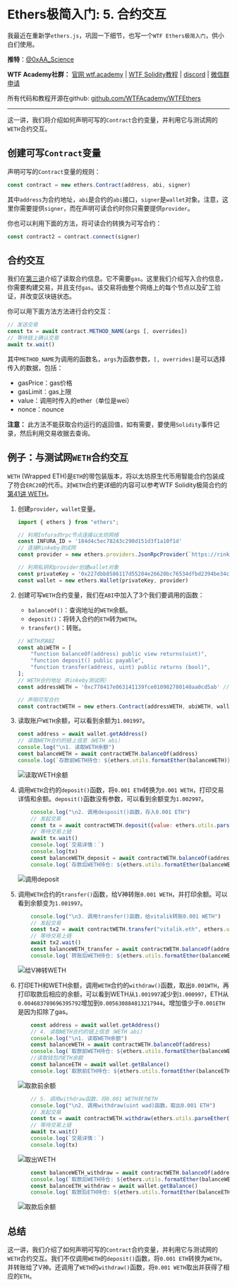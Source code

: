 # Ethers极简入门: 5. 合约交互

我最近在重新学`ethers.js`，巩固一下细节，也写一个`WTF Ethers极简入门`，供小白们使用。

**推特**：[@0xAA_Science](https://twitter.com/0xAA_Science)

**WTF Academy社群：** [官网 wtf.academy](https://wtf.academy) | [WTF Solidity教程](https://github.com/AmazingAng/WTFSolidity) | [discord](https://discord.wtf.academy) | [微信群申请](https://docs.google.com/forms/d/e/1FAIpQLSe4KGT8Sh6sJ7hedQRuIYirOoZK_85miz3dw7vA1-YjodgJ-A/viewform?usp=sf_link)

所有代码和教程开源在github: [github.com/WTFAcademy/WTFEthers](https://github.com/WTFAcademy/WTFEthers)

-----

这一讲，我们将介绍如何声明可写的`Contract`合约变量，并利用它与测试网的`WETH`合约交互。

## 创建可写`Contract`变量

声明可写的`Contract`变量的规则：
```js
const contract = new ethers.Contract(address, abi, signer)
```

其中`address`为合约地址，`abi`是合约的`abi`接口，`signer`是`wallet`对象。注意，这里你需要提供`signer`，而在声明可读合约时你只需要提供`provider`。

你也可以利用下面的方法，将可读合约转换为可写合约：

```js
const contract2 = contract.connect(signer)
```

## 合约交互

我们在[第三讲](https://github.com/WTFAcademy/WTFEthers/blob/main/03_ReadContract/readme.md)介绍了读取合约信息。它不需要`gas`。这里我们介绍写入合约信息，你需要构建交易，并且支付`gas`。该交易将由整个网络上的每个节点以及矿工验证，并改变区块链状态。

你可以用下面方法方法进行合约交互：

```js
// 发送交易
const tx = await contract.METHOD_NAME(args [, overrides])
// 等待链上确认交易
await tx.wait() 
```

其中`METHOD_NAME`为调用的函数名，`args`为函数参数，`[, overrides]`是可以选择传入的数据，包括：
- gasPrice：gas价格
- gasLimit：gas上限
- value：调用时传入的ether（单位是wei）
- nonce：nounce

**注意：** 此方法不能获取合约运行的返回值，如有需要，要使用`Solidity`事件记录，然后利用交易收据去查询。

## 例子：与测试网`WETH`合约交互

`WETH` (Wrapped ETH)是`ETH`的带包装版本，将以太坊原生代币用智能合约包装成了符合`ERC20`的代币。对`WETH`合约更详细的内容可以参考WTF Solidity极简合约的[第41讲 WETH](https://github.com/AmazingAng/WTFSolidity/blob/main/41_WETH/readme.md)。

1. 创建`provider`，`wallet`变量。

    ```js
    import { ethers } from "ethers";

    // 利用Infura的rpc节点连接以太坊网络
    const INFURA_ID = '184d4c5ec78243c290d151d3f1a10f1d'
    // 连接Rinkeby测试网
    const provider = new ethers.providers.JsonRpcProvider(`https://rinkeby.infura.io/v3/${INFURA_ID}`)

    // 利用私钥和provider创建wallet对象
    const privateKey = '0x227dbb8586117d55284e26620bc76534dfbd2394be34cf4a09cb775d593b6f2b'
    const wallet = new ethers.Wallet(privateKey, provider)
    ```
2. 创建可写`WETH`合约变量，我们在`ABI`中加入了3个我们要调用的函数：
    - `balanceOf()`：查询地址的`WETH`余额。
    - `deposit()`：将转入合约的`ETH`转为`WETH`。
    - `transfer()`：转账。

    ```js
    // WETH的ABI
    const abiWETH = [
        "function balanceOf(address) public view returns(uint)",
        "function deposit() public payable",
        "function transfer(address, uint) public returns (bool)",
    ];
    // WETH合约地址（Rinkeby测试网）
    const addressWETH = '0xc778417e063141139fce010982780140aa0cd5ab' // WETH Contract

    // 声明可写合约
    const contractWETH = new ethers.Contract(addressWETH, abiWETH, wallet)
    ```

3. 读取账户`WETH`余额，可以看到余额为`1.001997`。

    ```js
    const address = await wallet.getAddress()
    // 读取WETH合约的链上信息（WETH abi）
    console.log("\n1. 读取WETH余额")
    const balanceWETH = await contractWETH.balanceOf(address)
    console.log(`存款前WETH持仓: ${ethers.utils.formatEther(balanceWETH)}\n`)
    ```

    ![读取WETH余额](img/5-1.png)


4. 调用`WETH`合约的`deposit()`函数，将`0.001 ETH`转换为`0.001 WETH`，打印交易详情和余额。`deposit()`函数没有参数，可以看到余额变为`1.002997`。

    ```js
        console.log("\n2. 调用desposit()函数，存入0.001 ETH")
        // 发起交易
        const tx = await contractWETH.deposit({value: ethers.utils.parseEther("0.001")})
        // 等待交易上链
        await tx.wait()
        console.log(`交易详情：`)
        console.log(tx)
        const balanceWETH_deposit = await contractWETH.balanceOf(address)
        console.log(`存款后WETH持仓: ${ethers.utils.formatEther(balanceWETH_deposit)}\n`)
    ```
    ![调用deposit](img/5-2.png)

5. 调用`WETH`合约的`transfer()`函数，给V神转账`0.001 WETH`，并打印余额。可以看到余额变为`1.001997`。

    ```js
        console.log("\n3. 调用transfer()函数，给vitalik转账0.001 WETH")
        // 发起交易
        const tx2 = await contractWETH.transfer("vitalik.eth", ethers.utils.parseEther("0.001"))
        // 等待交易上链
        await tx2.wait()
        const balanceWETH_transfer = await contractWETH.balanceOf(address)
        console.log(`转账后WETH持仓: ${ethers.utils.formatEther(balanceWETH_transfer)}\n`)
    ```
    ![给V神转WETH](img/5-3.png)
    
6. 打印ETH和WETH余额，调用`WETH`合约的`withdraw()`函数，取出`0.001WTH`，再打印取款后相应的余额，可以看到WETH从`1.001997`减少到`1.000997`，ETH从`0.004683789696395792`增加到`0.005630884813217944`。增加值少于`0.001ETH`是因为扣除了gas。
     
    ```js
        const address = await wallet.getAddress()
        // 4. 读取WETH合约的链上信息（WETH abi）
        console.log("\n1. 读取WETH余额")
        const balanceWETH = await contractWETH.balanceOf(address)
        console.log(`取款前WETH持仓: ${ethers.utils.formatEther(balanceWETH)}\n`)
        //读取钱包内ETH余额
        const balanceETH = await wallet.getBalance()
        console.log(`取款前ETH持仓: ${ethers.utils.formatEther(balanceETH)}\n`)
    ```
    ![取款前余额](img/5-4.png)
    
    ```js
        // 5. 调用withdraw函数，将0.001 WETH转为ETH
        console.log("\n2. 调用withdraw(uint wad)函数，取出0.001 ETH")
        // 发起交易
        const tx = await contractWETH.withdraw(ethers.utils.parseEther("0.001"))
        // 等待交易上链
        await tx.wait()
        console.log(`交易详情：`)
        console.log(tx)
    ```
    ![取出WETH](img/5-5.jpg)
    
    ```js
        const balanceWETH_withdraw = await contractWETH.balanceOf(address)
        console.log(`取款后WETH持仓: ${ethers.utils.formatEther(balanceWETH_withdraw)}\n`)
        const balanceETH_withdraw = await wallet.getBalance()
        console.log(`取款后ETH持仓: ${ethers.utils.formatEther(balanceETH_withdraw)}\n`)
    ```
    ![取款后余额](img/5-6.png)

## 总结

这一讲，我们介绍了如何声明可写的`Contract`合约变量，并利用它与测试网的`WETH`合约交互。我们不仅调用`WETH`的`deposit()`函数，将`0.001 ETH`转换为`WETH`，并转账给了V神。还调用了`WETH`的`withdraw()`函数，将`0.001 WETH`取出并获得了相应的`ETH`。


